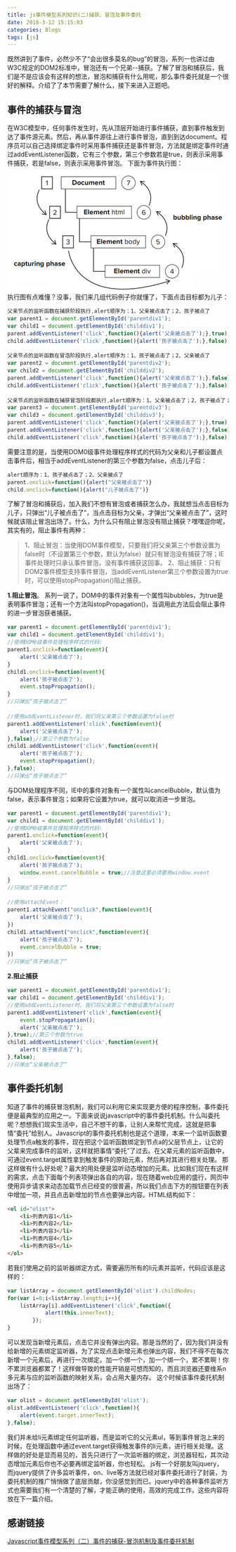 ```yaml
---
title: js事件模型系列知识(二)捕获、冒泡及事件委托
date: 2018-3-12 15:15:03
categories: Blogs
tags: [js]
---
```

既然讲到了事件，必然少不了“会出很多莫名的bug”的冒泡，系列一也讲过由W3C规定的DOM2标准中，冒泡还有一个兄弟--捕获。了解了冒泡和捕获后，我们是不是应该会有这样的想法，冒泡和捕获有什么用呢，那么事件委托就是一个很好的解释。介绍了了本节需要了解什么，接下来进入正题吧。<!--more-->

## 事件的捕获与冒泡
在W3C模型中，任何事件发生时，先从顶层开始进行事件捕获，直到事件触发到达了事件源元素。然后，再从事件源往上进行事件冒泡，直到到达document。程序员可以自己选择绑定事件时采用事件捕获还是事件冒泡，方法就是绑定事件时通过addEventListener函数，它有三个参数，第三个参数若是true，则表示采用事件捕获，若是false，则表示采用事件冒泡。
下面为事件执行图：

![冒泡捕获](/img/事件模型/21.png)
执行图有点难懂？没事，我们来几组代码例子你就懂了，下面点击目标都为儿子：
```javascript
父亲节点的监听函数在捕获阶段执行,alert顺序为：1、父亲被点击了；2、孩子被点了
var parent1 = document.getElementById('parentdiv1');
var child1 = document.getElementById('childdiv1');
parent.addEventListener('click',function(){alert('父亲被点击了');},true);//第三个参数为true
child.addEventListener('click',function(){alert('孩子被点击了');},false);

父亲节点的监听函数在冒泡阶段执行,alert顺序为：1、孩子被点击了；2、父亲被点了
var parent2 = document.getElementById('parentdiv2');
var child2 = document.getElementById('childdiv2');
parent.addEventListener('click',function(){alert('父亲被点击了');},false);//第三个参数为false
child.addEventListener('click',function(){alert('孩子被点击了');},false);

父亲节点的监听函数在捕获冒泡阶段都执行,alert顺序为：1、父亲被点击了；2、孩子被点了；3、父亲被点了
var parent3 = document.getElementById('parentdiv3');
var child3 = document.getElementById('childdiv3');
parent.addEventListener('click',function(){alert('父亲被点击了');},true);//第三个参数为true
parent.addEventListener('click',function(){alert('父亲被点击了');},false);//第三个参数为false
child.addEventListener('click',function(){alert('孩子被点击了');},false);
```
需要注意的是，当使用DOM0级事件处理程序样式的代码为父亲和儿子都设置点击事件后，相当于addEventListener的第三个参数为false，点击儿子后：
```javascript
alert顺序为：1、孩子被点击了；2、父亲被点了
parent.onclick=function(){alert("父亲被点击了")}
child.onclick=function(){alert("儿子被点击了")}
```
了解了冒泡和捕获后，加入我们不想有冒泡或者捕获怎么办，我就想当点击目标为儿子，只弹出“儿子被点击了”，当点击目标为父亲，才弹出“父亲被点击了”，这时候就该阻止冒泡出场了。什么，为什么只有阻止冒泡没有阻止捕获？嘿嘿逗你呢，其实有的，阻止事件有两种：
> 1、阻止冒泡：当使用DOM事件模型，只要我们将父亲第三个参数设置为false时（不设置第三个参数，默认为false）就只有冒泡没有捕获了呀；IE事件处理时只承认事件冒泡，没有事件捕获这回事。
2、阻止捕获：只有DOM2事件模型支持事件冒泡，当addEventListener第三个参数设置为true时，可以使用stopPropagation()阻止捕获。

**1.阻止冒泡**。
系列一说了，DOM中的事件对象有一个属性叫bubbles，为true是表明事件冒泡；还有一个方法叫stopPropagation()，当调用此方法后会阻止事件的进一步冒泡获者捕获。
```javascript
var parent1 = document.getElementById('parentdiv1');
var child1 = document.getElementById('childdiv1');
//使用DOM0级事件处理程序样式的代码:
parent1.onclick=function(event){
	alert('父亲被点击了');
}
child1.onclick=function(event){
	alert('孩子被点击了');
	event.stopPropagation();
}
//只弹出“孩子被点击了”

//使用addEventListener时，我们将父亲第三个参数设置为false时
parent1.addEventListener('click',function(event){
	alert('父亲被点击了');
},false);//第三个参数为false
child1.addEventListener('click',function(event){
	alert('孩子被点击了');
	event.stopPropagation();
},false);
//只弹出“孩子被点击了”
```
与DOM处理程序不同，IE中的事件对象有一个属性叫cancelBubble，默认值为false，表示事件冒泡；如果将它设置为true，就可以取消进一步冒泡。
```javascript
var parent1 = document.getElementById('parentdiv1');
var child1 = document.getElementById('childdiv1');
//使用DOM0级事件处理程序样式的代码:
parent1.onclick=function(event){
	alert('父亲被点击了');
}
child1.onclick=function(event){
	alert('孩子被点击了');
	window.event.cancelBubble = true;//注意这里必须要用window.event
}
//只弹出“孩子被点击了”

//使用attachEvent：
parent1.attachEvent("onclick",function(event){
	alert('父亲被点击了');
})
child1.attachEvent("onclick",function(event){
	alert('孩子被点击了');
	event.cancelBubble = true;
})
//只弹出“孩子被点击了”
```
**2.阻止捕获**
```javascript
var parent1 = document.getElementById('parentdiv1');
var child1 = document.getElementById('childdiv1');
//使用addEventListener时，我们将父亲第三个参数设置为false时
parent1.addEventListener('click',function(event){
	event.stopPropagation();
	alert('父亲被点击了');
},true);//第三个参数为true
child1.addEventListener('click',function(event){
	alert('孩子被点击了');
},false);
//只弹出“父亲被点击了”
```

## 事件委托机制
知道了事件的捕获冒泡机制，我们可以利用它来实现更方便的程序控制，事件委托便是最典型的应用之一。下面来说说javascript中的事件委托机制。什么叫委托呢？想想我们现实生活中，自己不想干的事，让别人来帮忙完成，这就是把事情“委托”给别人。Javascript的事件委托机制也是这个道理，本来一个监听函数要处理节点a触发的事件，现在把这个监听函数绑定到节点a的父层节点上，让它的父辈来完成事件的监听，这样就把事情“委托”了过去。在父辈元素的监听函数中，可通过event.target属性拿到触发事件的原始元素，然后再对其进行相关处理。
那这样做有什么好处呢？最大的用处便是监听动态增加的元素。比如我们现在有这样的需求，点击下面每个列表项弹出各自的内容，现在随着web应用的盛行，网页中使用异步请求来动态加载节点已经变的很普遍，所以我们点击下方的按钮要在列表中增加一项，并且点击新增加的节点也要弹出内容。HTML结构如下：
	
```html
<ol id="olist">
    <li>列表内容1</li>
    <li>列表内容2</li>
    <li>列表内容3</li>
    <li>列表内容4</li>
    <li>列表内容5</li>
</ol>
```
若我们使用之前的监听器绑定方式，需要遍历所有的li元素并监听，代码应该是这样的：
```javascript
var listArray = document.getElementById('olist').childNodes;
for(var i=0;i<listArray.length;i++){
    listArray[i].addEventListener('click',function({
            alert(this.innerText);
        });
}
```
可以发现当新增元素后，点击它并没有弹出内容。那是当然的了，因为我们并没有给新增的元素绑定监听器，为了实现点击新增元素也弹出内容，我们不得不在每次新增一个元素后，再进行一次绑定。加一个绑一个，加一个绑一个，累不累啊！你不累浏览器都累了！这样做导致的性能开销是可想而知的，而且浏览器还要维系n多元素与应的监听函数的映射关系，会占用大量内存。
这个时候该事件委托机制出场了：
```javascript
var olist = document.getElementById('olist');
olist.addEventListener('click',function(){
    alert(event.target.innerText);
},false);
```
我们并未给li元素绑定任何监听器，而是监听它的父元素ul，等到事件冒泡上来的时候，在处理函数中通过event.target获得触发事件的li元素，进行相关处理。这样做的好处是显而易见的，首先只进行了一次监听器的绑定，浏览器轻松，其次动态增加元素后你也不必要再绑定监听器，你也轻松。
js有一个好朋友叫jquery，而jquery提供了许多监听事件，on、live等方法就已经对事件委托进行了封装，为委托机制的推广悄悄做了底层贡献，你没感觉到而已。jquery中的各种事件监听方式也需要我们有一个清楚的了解，才能正确的使用，高效的完成工作。这些内容将放在下一篇介绍。

## 感谢链接
[Javascript事件模型系列（二）事件的捕获-冒泡机制及事件委托机制](http://www.cnblogs.com/lvdabao/p/3266421.html)